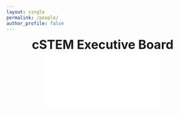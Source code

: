 ```yaml
---
layout: single
permalink: /people/
author_profile: false
---
```


<center>
	<font size="+3"><b>cSTEM Executive Board</b></font>


<embed src="/images/eBoard.svg">

</center>
